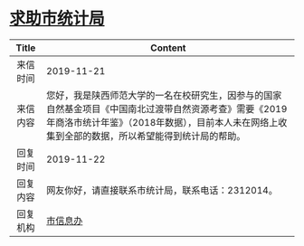 # [求助市统计局](http://www.shangluo.gov.cn/zmhd/ldxxxx.jsp?urltype=leadermail.LeaderMailContentUrl&wbtreeid=1112&leadermailid=5568)

| Title |                                                  Content                                                  |
|:-----:|-----------------------------------------------------------------------------------------------------------|
| 来信时间  | 2019-11-21                                                                                                |
| 来信内容  | 您好，我是陕西师范大学的一名在校研究生，因参与的国家自然基金项目《中国南北过渡带自然资源考查》需要《2019年商洛市统计年鉴》（2018年数据），目前本人未在网络上收集到全部的数据，所以希望能得到统计局的帮助。 |
| 回复时间  | 2019-11-22                                                                                                |
| 回复内容  | 网友你好，请直接联系市统计局，联系电话：2312014。                                                                              |
| 回复机构  | [市信息办](../../category/agencies/市信息办.md)                                                                   |